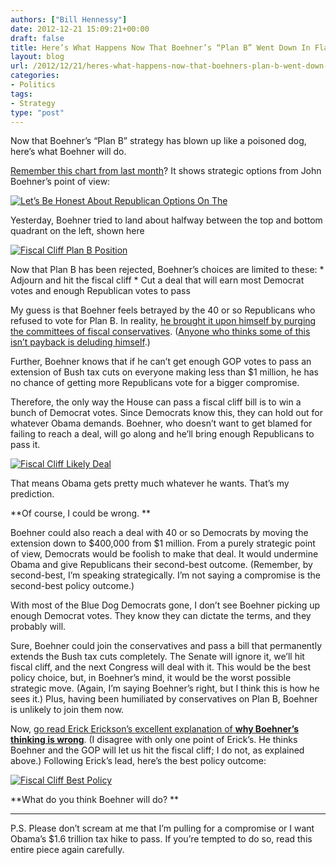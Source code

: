 ```yaml
---
authors: ["Bill Hennessy"]
date: 2012-12-21 15:09:21+00:00
draft: false
title: Here’s What Happens Now That Boehner’s “Plan B” Went Down In Flames
layout: blog
url: /2012/12/21/heres-what-happens-now-that-boehners-plan-b-went-down-in-flames/
categories:
- Politics
tags:
- Strategy
type: "post"
---
```


Now that Boehner’s “Plan B” strategy has blown up like a poisoned dog, here’s what Boehner will do.

[Remember this chart from last month](https://hennessysview.com/2012/11/12/dont-expect-boehner-to-play-the-black-knight/)? It shows strategic options from John Boehner’s point of view:

[![Let’s Be Honest About Republican Options On The](https://ludicrite.files.wordpress.com/2012/12/lets-be-honest-about-republican-options-on-the_thumb.png)
](https://ludicrite.files.wordpress.com/2012/12/lets-be-honest-about-republican-options-on-the.png)

Yesterday, Boehner tried to land about halfway between the top and bottom quadrant on the left, shown here

[![Fiscal Cliff Plan B Position](https://ludicrite.files.wordpress.com/2012/12/fiscal-cliff-plan-b-position_thumb.png)
](https://ludicrite.files.wordpress.com/2012/12/fiscal-cliff-plan-b-position.png)

 

Now that Plan B has been rejected, Boehner’s choices are limited to these:   * Adjourn and hit the fiscal cliff   * Cut a deal that will earn most Democrat votes and enough Republican votes to pass

My guess is that Boehner feels betrayed by the 40 or so Republicans who refused to vote for Plan B. In reality, [he brought it upon himself by purging the committees of fiscal conservatives](https://www.redstate.com/2012/12/05/john-boehner-on-independent-thinking/). ([Anyone who thinks some of this isn’t payback is deluding himself](https://www.redstate.com/2012/12/21/just-how-badly-john-boehner-played-his-hand/).)

Further, Boehner knows that if he can’t get enough GOP votes to pass an extension of Bush tax cuts on everyone making less than $1 million, he has no chance of getting more Republicans vote for a bigger compromise.

Therefore, the only way the House can pass a fiscal cliff bill is to win a bunch of Democrat votes. Since Democrats know this, they can hold out for whatever Obama demands. Boehner, who doesn’t want to get blamed for failing to reach a deal, will go along and he’ll bring enough Republicans to pass it. 

[![Fiscal Cliff Likely Deal](https://ludicrite.files.wordpress.com/2012/12/fiscal-cliff-likely-deal_thumb.png)
](https://ludicrite.files.wordpress.com/2012/12/fiscal-cliff-likely-deal.png)

That means Obama gets pretty much whatever he wants. That’s my prediction. 

**Of course, I could be wrong. **

Boehner could also reach a deal with 40 or so Democrats by moving the extension down to $400,000 from $1 million. From a purely strategic point of view, Democrats would be foolish to make that deal. It would undermine Obama and give Republicans their second-best outcome. (Remember, by second-best, I’m speaking strategically. I’m not saying a compromise is the second-best policy outcome.)

With most of the Blue Dog Democrats gone, I don’t see Boehner picking up enough Democrat votes. They know they can dictate the terms, and they probably will. 

Sure, Boehner could join the conservatives and pass a bill that permanently extends the Bush tax cuts completely. The Senate will ignore it, we’ll hit fiscal cliff, and the next Congress will deal with it. This would be the best policy choice, but, in Boehner’s mind, it would be the worst possible strategic move. (Again, I’m saying Boehner’s right, but I think this is how he sees it.) Plus, having been humiliated by conservatives on Plan B, Boehner is unlikely to join them now. 

Now, [go read Erick Erickson’s excellent explanation of **why Boehner’s thinking is wrong**](https://www.redstate.com/2012/12/21/stop-pretending-we-cant-disagree-on-this/). (I disagree with only one point of Erick’s. He thinks Boehner and the GOP will let us hit the fiscal cliff; I do not, as explained above.) Following Erick’s lead, here’s the best policy outcome:

[![Fiscal Cliff Best Policy](https://ludicrite.files.wordpress.com/2012/12/fiscal-cliff-best-policy_thumb.png)
](https://ludicrite.files.wordpress.com/2012/12/fiscal-cliff-best-policy.png)

**What do you think Boehner will do? **

****

P.S. Please don’t scream at me that I’m pulling for a compromise or I want Obama’s $1.6 trillion tax hike to pass. If you’re tempted to do so, read this entire piece again carefully. 
